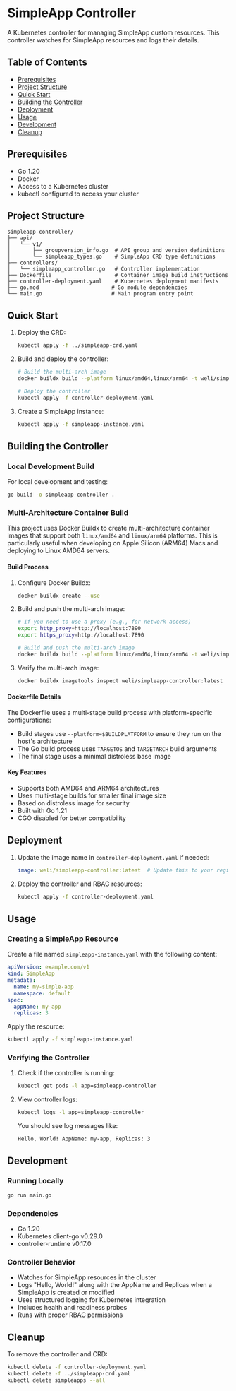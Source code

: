 # SimpleApp Controller

A Kubernetes controller for managing SimpleApp custom resources. This controller watches for SimpleApp resources and logs their details.

## Table of Contents
- [Prerequisites](#prerequisites)
- [Project Structure](#project-structure)
- [Quick Start](#quick-start)
- [Building the Controller](#building-the-controller)
- [Deployment](#deployment)
- [Usage](#usage)
- [Development](#development)
- [Cleanup](#cleanup)

## Prerequisites

- Go 1.20
- Docker
- Access to a Kubernetes cluster
- kubectl configured to access your cluster

## Project Structure

```
simpleapp-controller/
├── api/
│   └── v1/
│       ├── groupversion_info.go  # API group and version definitions
│       └── simpleapp_types.go    # SimpleApp CRD type definitions
├── controllers/
│   └── simpleapp_controller.go   # Controller implementation
├── Dockerfile                    # Container image build instructions
├── controller-deployment.yaml    # Kubernetes deployment manifests
├── go.mod                       # Go module dependencies
└── main.go                      # Main program entry point
```

## Quick Start

1. Deploy the CRD:
   ```bash
   kubectl apply -f ../simpleapp-crd.yaml
   ```

2. Build and deploy the controller:
   ```bash
   # Build the multi-arch image
   docker buildx build --platform linux/amd64,linux/arm64 -t weli/simpleapp-controller:latest --push .

   # Deploy the controller
   kubectl apply -f controller-deployment.yaml
   ```

3. Create a SimpleApp instance:
   ```bash
   kubectl apply -f simpleapp-instance.yaml
   ```

## Building the Controller

### Local Development Build

For local development and testing:
```bash
go build -o simpleapp-controller .
```

### Multi-Architecture Container Build

This project uses Docker Buildx to create multi-architecture container images that support both `linux/amd64` and `linux/arm64` platforms. This is particularly useful when developing on Apple Silicon (ARM64) Macs and deploying to Linux AMD64 servers.

#### Build Process

1. Configure Docker Buildx:
   ```bash
   docker buildx create --use
   ```

2. Build and push the multi-arch image:
   ```bash
   # If you need to use a proxy (e.g., for network access)
   export http_proxy=http://localhost:7890
   export https_proxy=http://localhost:7890

   # Build and push the multi-arch image
   docker buildx build --platform linux/amd64,linux/arm64 -t weli/simpleapp-controller:latest --push .
   ```

3. Verify the multi-arch image:
   ```bash
   docker buildx imagetools inspect weli/simpleapp-controller:latest
   ```

#### Dockerfile Details

The Dockerfile uses a multi-stage build process with platform-specific configurations:
- Build stages use `--platform=$BUILDPLATFORM` to ensure they run on the host's architecture
- The Go build process uses `TARGETOS` and `TARGETARCH` build arguments
- The final stage uses a minimal distroless base image

#### Key Features
- Supports both AMD64 and ARM64 architectures
- Uses multi-stage builds for smaller final image size
- Based on distroless image for security
- Built with Go 1.21
- CGO disabled for better compatibility

## Deployment

1. Update the image name in `controller-deployment.yaml` if needed:
   ```yaml
   image: weli/simpleapp-controller:latest  # Update this to your registry path
   ```

2. Deploy the controller and RBAC resources:
   ```bash
   kubectl apply -f controller-deployment.yaml
   ```

## Usage

### Creating a SimpleApp Resource

Create a file named `simpleapp-instance.yaml` with the following content:
```yaml
apiVersion: example.com/v1
kind: SimpleApp
metadata:
  name: my-simple-app
  namespace: default
spec:
  appName: my-app
  replicas: 3
```

Apply the resource:
```bash
kubectl apply -f simpleapp-instance.yaml
```

### Verifying the Controller

1. Check if the controller is running:
   ```bash
   kubectl get pods -l app=simpleapp-controller
   ```

2. View controller logs:
   ```bash
   kubectl logs -l app=simpleapp-controller
   ```
   You should see log messages like:
   ```
   Hello, World! AppName: my-app, Replicas: 3
   ```

## Development

### Running Locally
```bash
go run main.go
```

### Dependencies
- Go 1.20
- Kubernetes client-go v0.29.0
- controller-runtime v0.17.0

### Controller Behavior
- Watches for SimpleApp resources in the cluster
- Logs "Hello, World!" along with the AppName and Replicas when a SimpleApp is created or modified
- Uses structured logging for Kubernetes integration
- Includes health and readiness probes
- Runs with proper RBAC permissions

## Cleanup

To remove the controller and CRD:
```bash
kubectl delete -f controller-deployment.yaml
kubectl delete -f ../simpleapp-crd.yaml
kubectl delete simpleapps --all
``` 